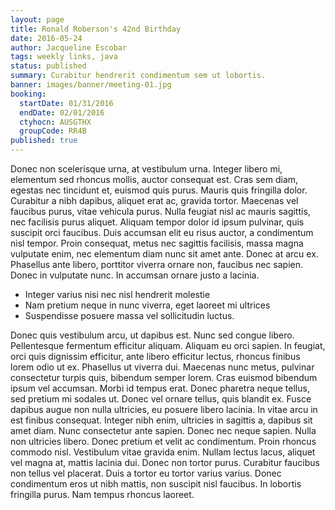 ```yaml
---
layout: page
title: Ronald Roberson's 42nd Birthday
date: 2016-05-24
author: Jacqueline Escobar
tags: weekly links, java
status: published
summary: Curabitur hendrerit condimentum sem ut lobortis.
banner: images/banner/meeting-01.jpg
booking:
  startDate: 01/31/2016
  endDate: 02/01/2016
  ctyhocn: AUSGTHX
  groupCode: RR4B
published: true
---
```

Donec non scelerisque urna, at vestibulum urna. Integer libero mi, elementum sed rhoncus mollis, auctor consequat est. Cras sem diam, egestas nec tincidunt et, euismod quis purus. Mauris quis fringilla dolor. Curabitur a nibh dapibus, aliquet erat ac, gravida tortor. Maecenas vel faucibus purus, vitae vehicula purus. Nulla feugiat nisl ac mauris sagittis, nec facilisis purus aliquet. Aliquam tempor dolor id ipsum pulvinar, quis suscipit orci faucibus. Duis accumsan elit eu risus auctor, a condimentum nisl tempor. Proin consequat, metus nec sagittis facilisis, massa magna vulputate enim, nec elementum diam nunc sit amet ante. Donec at arcu ex. Phasellus ante libero, porttitor viverra ornare non, faucibus nec sapien. Donec in vulputate nunc. In accumsan ornare justo a lacinia.

* Integer varius nisi nec nisl hendrerit molestie
* Nam pretium neque in nunc viverra, eget laoreet mi ultrices
* Suspendisse posuere massa vel sollicitudin luctus.

Donec quis vestibulum arcu, ut dapibus est. Nunc sed congue libero. Pellentesque fermentum efficitur aliquam. Aliquam eu orci sapien. In feugiat, orci quis dignissim efficitur, ante libero efficitur lectus, rhoncus finibus lorem odio ut ex. Phasellus ut viverra dui. Maecenas nunc metus, pulvinar consectetur turpis quis, bibendum semper lorem. Cras euismod bibendum ipsum vel accumsan. Morbi id tempus erat. Donec pharetra neque tellus, sed pretium mi sodales ut. Donec vel ornare tellus, quis blandit ex. Fusce dapibus augue non nulla ultricies, eu posuere libero lacinia. In vitae arcu in est finibus consequat. Integer nibh enim, ultricies in sagittis a, dapibus sit amet diam. Nunc consectetur ante sapien.
Donec nec neque sapien. Nulla non ultricies libero. Donec pretium et velit ac condimentum. Proin rhoncus commodo nisl. Vestibulum vitae gravida enim. Nullam lectus lacus, aliquet vel magna at, mattis lacinia dui. Donec non tortor purus. Curabitur faucibus non tellus vel placerat. Duis a tortor eu tortor varius varius. Donec condimentum eros ut nibh mattis, non suscipit nisl faucibus. In lobortis fringilla purus. Nam tempus rhoncus laoreet.
